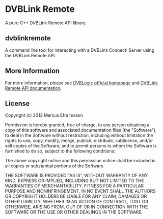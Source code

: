 # DVBLink Remote

A pure C++ DVBLink Remote API library.

## dvblinkremote
A command line tool for interacting with a DVBLink Connect! Server using the DVBLink Remote API.

## More Information
For more information, please see [DVBLogic official homepage](http://www.dvblogic.com/) and [DVBLink Remote API documentation](http://188.121.56.29//download/dvblink_remote_api.htm).

## License

Copyright (c) 2012 Marcus Efraimsson

Permission is hereby granted, free of charge, to any person obtaining a copy of this software and associated documentation files (the "Software"), to deal in the Software without restriction, including without limitation the rights to use, copy, modify, merge, publish, distribute, sublicense, and/or sell copies of the Software, and to permit persons to whom the Software is furnished to do so, subject to the following conditions:

The above copyright notice and this permission notice shall be included in all copies or substantial portions of the Software.

THE SOFTWARE IS PROVIDED "AS IS", WITHOUT WARRANTY OF ANY KIND, EXPRESS OR IMPLIED, INCLUDING BUT NOT LIMITED TO THE WARRANTIES OF MERCHANTABILITY, FITNESS FOR A PARTICULAR PURPOSE AND NONINFRINGEMENT. IN NO EVENT SHALL THE AUTHORS OR COPYRIGHT HOLDERS BE LIABLE FOR ANY CLAIM, DAMAGES OR OTHER LIABILITY, WHETHER IN AN ACTION OF CONTRACT, TORT OR OTHERWISE, ARISING FROM, OUT OF OR IN CONNECTION WITH THE SOFTWARE OR THE USE OR OTHER DEALINGS IN THE SOFTWARE.